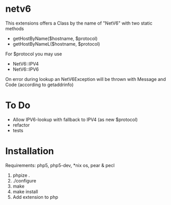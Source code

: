 netv6
=====

This extensions offers a Class by the name of "NetV6" with two static methods
 * getHostByName($hostname, $protocol)
 * getHostByNameL($hostname, $protocol)

For $protocol you may use
 * NetV6::IPV4
 * NetV6::IPV6

On error during lookup an NetV6Exception will be thrown with Message and Code (according to getaddrinfo)

To Do
===
 * Allow IPV6-lookup with fallback to IPV4 (as new $protocol)
 * refactor
 * tests

Installation
===

Requirements: php5, php5-dev, *nix os, pear & pecl

1. phpize .
2. ./configure
3. make
4. make install
5. Add extension to php
